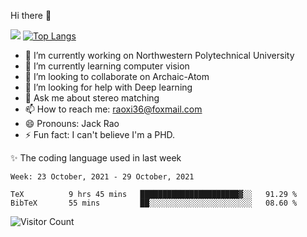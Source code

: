 Hi there 👋

![](https://github-readme-stats.vercel.app/api?username=Raohaocheng)
[![Top Langs](https://github-readme-stats.vercel.app/api/top-langs/?username=Raohaocheng&layout=compact)](https://github.com/anuraghazra/github-readme-stats)

- 🔭 I’m currently working on Northwestern Polytechnical University
- 🌱 I’m currently learning computer vision
- 👯 I’m looking to collaborate on Archaic-Atom
- 🤔 I’m looking for help with Deep learning
- 💬 Ask me about stereo matching
- 📫 How to reach me: raoxi36@foxmail.com
- 😄 Pronouns: Jack Rao
- ⚡ Fun fact: I can't believe I'm a PHD.

✨ The coding language used in last week
<!--START_SECTION:waka-->
```text
Week: 23 October, 2021 - 29 October, 2021

TeX          9 hrs 45 mins   ██████████████████████▓░░   91.29 % 
BibTeX       55 mins         ██░░░░░░░░░░░░░░░░░░░░░░░   08.60 % 
```
<!--END_SECTION:waka-->

![Visitor Count](https://profile-counter.glitch.me/Raohaocheng/count.svg)
